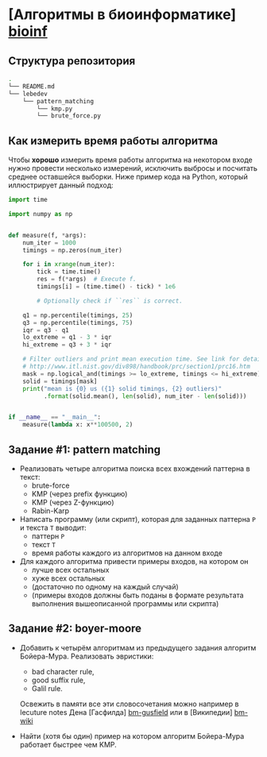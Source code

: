 [Алгоритмы в биоинформатике] [bioinf]
============================

Структура репозитория
---------------------

```bash
.
└── README.md
└── lebedev
    └── pattern_matching
        └── kmp.py
        └── brute_force.py

```

Как измерить время работы алгоритма
----------------------------------

Чтобы **хорошо** измерить время работы алгоритма на некотором входе нужно
провести несколько измерений, исключить выбросы и посчитать среднее
оставшейся выборки. Ниже пример кода на Python, который иллюстрирует
данный подход:

```python
import time

import numpy as np


def measure(f, *args):
    num_iter = 1000
    timings = np.zeros(num_iter)

    for i in xrange(num_iter):
        tick = time.time()
        res = f(*args)  # Execute f.
        timings[i] = (time.time() - tick) * 1e6

        # Optionally check if ``res`` is correct.

    q1 = np.percentile(timings, 25)
    q3 = np.percentile(timings, 75)
    iqr = q3 - q1
    lo_extreme = q1 - 3 * iqr
    hi_extreme = q3 + 3 * iqr

    # Filter outliers and print mean execution time. See link for details:
    # http://www.itl.nist.gov/div898/handbook/prc/section1/prc16.htm
    mask = np.logical_and(timings >= lo_extreme, timings <= hi_extreme)
    solid = timings[mask]
    print("mean is {0} us ({1} solid timings, {2} outliers)"
          .format(solid.mean(), len(solid), num_iter - len(solid)))


if __name__ == "__main__":
    measure(lambda x: x**100500, 2)
```

Задание #1: pattern matching
----------------------------

* Реализовать четыре алгоритма поиска всех вхождений паттерна в текст:
   * brute-force
   * KMP (через prefix функцию)
   * KMP (через Z-функцию)
   * Rabin-Karp
* Написать программу (или скрипт), которая для заданных паттерна `P` и текста `T` выводит:
   * паттерн `P`
   * текст `T`
   * время работы каждого из алгоритмов на данном входе
* Для каждого алгоритма привести примеры входов, на котором он
   * лучше всех остальных
   * хуже всех остальных
   * (достаточно по одному на каждый случай)
   * (примеры входов должны быть поданы в формате результата выполнения вышеописанной программы или скрипта)


Задание #2: boyer-moore
-----------------------

* Добавить к четырём алгоритмам из предыдущего задания алгоритм Бойера-Мура.
  Реализовать эвристики:
   * bad character rule,
   * good suffix rule,
   * Galil rule.

  Освежить в памяти все эти словосочетания можно например в lecuture notes
  Дена [Гасфилда] [bm-gusfield] или в [Википедии] [bm-wiki]
* Найти (хотя бы один) пример на котором алгоритм Бойера-Мура работает
  быстрее чем KMP.

[bioinf]: http://bioinformaticsinstitute.ru/courses/bioalgo/2013/spring
[bm-gusfield]: http://www.cs.ucdavis.edu/~gusfield/cs224f09/bnotes.pdf
[bm-wiki]: http://en.wikipedia.org/wiki/Boyer%E2%80%93Moore_string_search_algorithm
